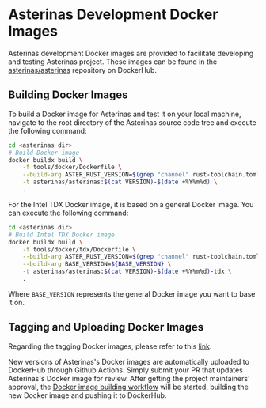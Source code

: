 # Asterinas Development Docker Images

Asterinas development Docker images are provided to facilitate developing and testing Asterinas project. These images can be found in the [asterinas/asterinas](https://hub.docker.com/r/asterinas/asterinas/) repository on DockerHub.

## Building Docker Images

To build a Docker image for Asterinas and test it on your local machine, navigate to the root directory of the Asterinas source code tree and execute the following command:

```bash
cd <asterinas dir>
# Build Docker image
docker buildx build \
    -f tools/docker/Dockerfile \
    --build-arg ASTER_RUST_VERSION=$(grep "channel" rust-toolchain.toml | awk -F '"' '{print $2}') \
    -t asterinas/asterinas:$(cat VERSION)-$(date +%Y%m%d) \
    .
```

For the Intel TDX Docker image, it is based on a general Docker image. You can execute the following command:

```bash
cd <asterinas dir>
# Build Intel TDX Docker image
docker buildx build \
    -f tools/docker/tdx/Dockerfile \
    --build-arg ASTER_RUST_VERSION=$(grep "channel" rust-toolchain.toml | awk -F '"' '{print $2}') \
    --build-arg BASE_VERSION=${BASE_VERSION} \
    -t asterinas/asterinas:$(cat VERSION)-$(date +%Y%m%d)-tdx \
    .
```

Where `BASE_VERSION` represents the general Docker image you want to base it on.

## Tagging and Uploading Docker Images

Regarding the tagging Docker images, please refer to this [link](https://asterinas.github.io/book/to-contribute/version-bump.html).

New versions of Asterinas's Docker images are automatically uploaded to DockerHub through Github Actions. Simply submit your PR that updates Asterinas's Docker image for review. After getting the project maintainers' approval, the [Docker image building workflow](../../.github/workflows/publish_docker_images.yml) will be started, building the new Docker image and pushing it to DockerHub.
